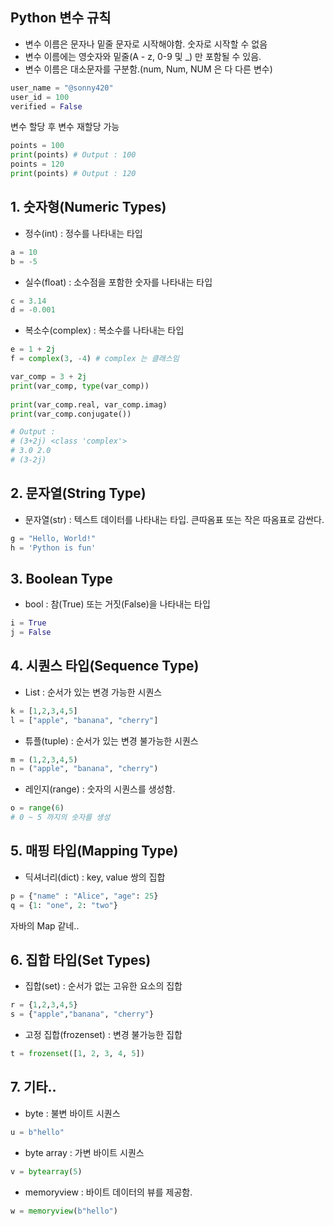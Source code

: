 ## Python 변수 규칙

* 변수 이름은 문자나 밑줄 문자로 시작해야함. 숫자로 시작할 수 없음
* 변수 이름에는 영숫자와 밑줄(A - z, 0-9 및 \_) 만 포함될 수 있음.
* 변수 이름은 대소문자를 구분함.(num, Num, NUM 은 다 다른 변수)

```python
user_name = "@sonny420"
user_id = 100
verified = False
```

변수 할당 후 변수 재할당 가능
```python
points = 100
print(points) # Output : 100
points = 120
print(points) # Output : 120
```


## 1. 숫자형(Numeric Types)
* 정수(int) : 정수를 나타내는 타입
```python
a = 10
b = -5
```

* 실수(float) : 소수점을 포함한 숫자를 나타내는 타입
```python
c = 3.14
d = -0.001
```

* 복소수(complex) : 복소수를 나타내는 타입
```python
e = 1 + 2j
f = complex(3, -4) # complex 는 클래스임

var_comp = 3 + 2j  
print(var_comp, type(var_comp))  
  
print(var_comp.real, var_comp.imag)  
print(var_comp.conjugate())

# Output : 
# (3+2j) <class 'complex'>
# 3.0 2.0
# (3-2j)
```


## 2. 문자열(String Type)

* 문자열(str) : 텍스트 데이터를 나타내는 타입. 큰따옴표 또는 작은 따옴표로 감싼다.
```python
g = "Hello, World!"
h = 'Python is fun'
```

## 3. Boolean Type
* bool : 참(True) 또는 거짓(False)을 나타내는 타입
```python
i = True
j = False
```

## 4. 시퀀스 타입(Sequence Type)
* List : 순서가 있는 변경 가능한 시퀀스
```python
k = [1,2,3,4,5]
l = ["apple", "banana", "cherry"]
```

* 튜플(tuple) : 순서가 있는 변경 불가능한 시퀀스
```python
m = (1,2,3,4,5)
n = ("apple", "banana", "cherry")
```

* 레인지(range) : 숫자의 시퀀스를 생성함.
```python
o = range(6)
# 0 ~ 5 까지의 숫자를 생성
```

## 5. 매핑 타입(Mapping Type)

* 딕셔너리(dict) : key, value 쌍의 집합
```python
p = {"name" : "Alice", "age": 25}
q = {1: "one", 2: "two"}
```
자바의 Map 같네..

## 6. 집합 타입(Set Types)

* 집합(set) : 순서가 없는 고유한 요소의 집합
```python
r = {1,2,3,4,5}
s = {"apple","banana", "cherry"}
```

* 고정 집합(frozenset) : 변경 불가능한 집합
```python
t = frozenset([1, 2, 3, 4, 5])
```

## 7. 기타..

* byte : 불변 바이트 시퀀스
```python
u = b"hello"
```

* byte array : 가변 바이트 시퀀스
```python
v = bytearray(5)
```

* memoryview : 바이트 데이터의 뷰를 제공함.
```python
w = memoryview(b"hello")
```